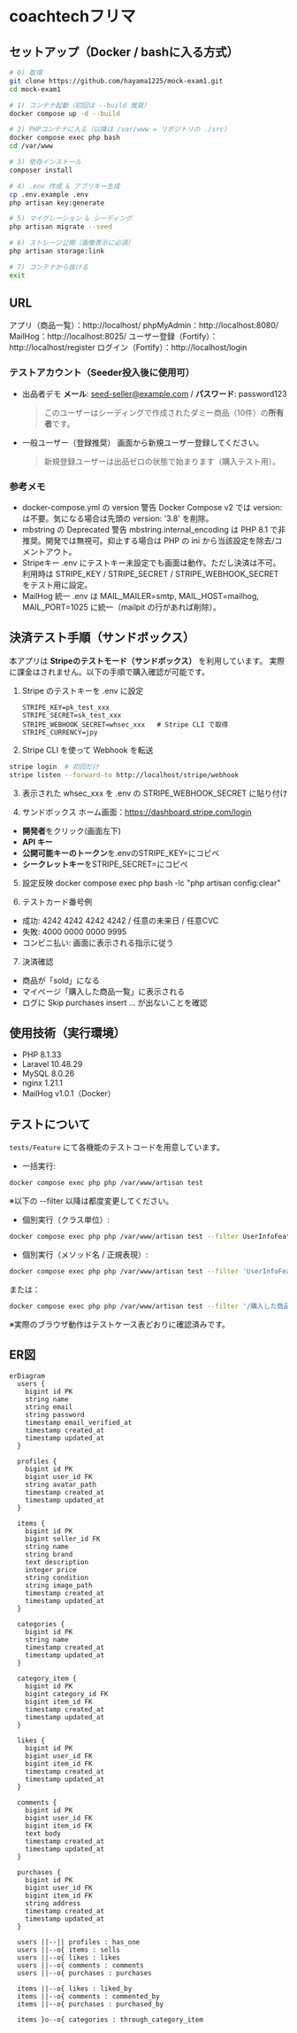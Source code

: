 # coachtechフリマ

## セットアップ（Docker / bashに入る方式）

```bash
# 0) 取得
git clone https://github.com/hayama1225/mock-exam1.git
cd mock-exam1

# 1) コンテナ起動（初回は --build 推奨）
docker compose up -d --build

# 2) PHPコンテナに入る（以降は /var/www = リポジトリの ./src）
docker compose exec php bash
cd /var/www

# 3) 依存インストール
composer install

# 4) .env 作成 & アプリキー生成
cp .env.example .env
php artisan key:generate

# 5) マイグレーション & シーディング
php artisan migrate --seed

# 6) ストレージ公開（画像表示に必須）
php artisan storage:link

# 7) コンテナから抜ける
exit
```
## URL
アプリ（商品一覧）：http://localhost/
phpMyAdmin：http://localhost:8080/
MailHog：http://localhost:8025/
ユーザー登録（Fortify）：http://localhost/register
ログイン（Fortify）：http://localhost/login

### テストアカウント（Seeder投入後に使用可）

- 出品者デモ
  **メール**: seed-seller@example.com / **パスワード**: password123
  > このユーザーはシーディングで作成されたダミー商品（10件）の**所有者**です。

- 一般ユーザー（登録推奨）
  画面から新規ユーザー登録してください。
  > 新規登録ユーザーは出品ゼロの状態で始まります（購入テスト用）。

### 参考メモ
- docker-compose.yml の version 警告
    Docker Compose v2 では version: は不要。気になる場合は先頭の version: '3.8' を削除。
- mbstring の Deprecated 警告
    mbstring.internal_encoding は PHP 8.1 で非推奨。開発では無視可。抑止する場合は PHP の ini から当該設定を除去/コメントアウト。
- Stripeキー
    .env にテストキー未設定でも画面は動作。ただし決済は不可。利用時は STRIPE_KEY / STRIPE_SECRET / STRIPE_WEBHOOK_SECRET をテスト用に設定。
- MailHog 統一
    .env は MAIL_MAILER=smtp, MAIL_HOST=mailhog, MAIL_PORT=1025 に統一（mailpit の行があれば削除）。

## 決済テスト手順（サンドボックス）

本アプリは **Stripeのテストモード（サンドボックス）** を利用しています。
実際に課金はされません。以下の手順で購入確認が可能です。

1. Stripe のテストキーを .env に設定
   ```env
   STRIPE_KEY=pk_test_xxx
   STRIPE_SECRET=sk_test_xxx
   STRIPE_WEBHOOK_SECRET=whsec_xxx   # Stripe CLI で取得
   STRIPE_CURRENCY=jpy
   ```

2. Stripe CLI を使って Webhook を転送
  ```bash
  stripe login  # 初回だけ
  stripe listen --forward-to http://localhost/stripe/webhook
  ```

3. 表示された whsec_xxx を .env の STRIPE_WEBHOOK_SECRET に貼り付け

4. サンドボックス ホーム画面：https://dashboard.stripe.com/login
- **開発者**をクリック(画面左下)
- **API キー**
- **公開可能キーのトークン**を.envのSTRIPE_KEY=にコピペ
- **シークレットキー**をSTRIPE_SECRET=にコピペ

5. 設定反映
docker compose exec php bash -lc "php artisan config:clear"

6. テストカード番号例
- 成功: 4242 4242 4242 4242 / 任意の未来日 / 任意CVC
- 失敗: 4000 0000 0000 9995
- コンビニ払い: 画面に表示される指示に従う

7. 決済確認
- 商品が「sold」になる
- マイページ「購入した商品一覧」に表示される
- ログに Skip purchases insert ... が出ないことを確認

## 使用技術（実行環境）
- PHP 8.1.33
- Laravel 10.48.29
- MySQL 8.0.26
- nginx 1.21.1
- MailHog v1.0.1（Docker）

## テストについて
`tests/Feature` にて各機能のテストコードを用意しています。

- 一括実行:
 ```bash
 docker compose exec php php /var/www/artisan test
 ```
※以下の --filter 以降は都度変更してください。
- 個別実行（クラス単位）:
 ```bash
docker compose exec php php /var/www/artisan test --filter UserInfoFeatureTest
 ```
- 個別実行（メソッド名 / 正規表現）:
 ```bash
docker compose exec php php /var/www/artisan test --filter 'UserInfoFeatureTest::購入した商品一覧が表示される'
 ```
または：
 ```bash
docker compose exec php php /var/www/artisan test --filter '/購入した商品一覧が表示される$/'
 ```
※実際のブラウザ動作はテストケース表どおりに確認済みです。

## ER図
```mermaid
erDiagram
  users {
    bigint id PK
    string name
    string email
    string password
    timestamp email_verified_at
    timestamp created_at
    timestamp updated_at
  }

  profiles {
    bigint id PK
    bigint user_id FK
    string avatar_path
    timestamp created_at
    timestamp updated_at
  }

  items {
    bigint id PK
    bigint seller_id FK
    string name
    string brand
    text description
    integer price
    string condition
    string image_path
    timestamp created_at
    timestamp updated_at
  }

  categories {
    bigint id PK
    string name
    timestamp created_at
    timestamp updated_at
  }

  category_item {
    bigint id PK
    bigint category_id FK
    bigint item_id FK
    timestamp created_at
    timestamp updated_at
  }

  likes {
    bigint id PK
    bigint user_id FK
    bigint item_id FK
    timestamp created_at
    timestamp updated_at
  }

  comments {
    bigint id PK
    bigint user_id FK
    bigint item_id FK
    text body
    timestamp created_at
    timestamp updated_at
  }

  purchases {
    bigint id PK
    bigint user_id FK
    bigint item_id FK
    string address
    timestamp created_at
    timestamp updated_at
  }

  users ||--|| profiles : has_one
  users ||--o{ items : sells
  users ||--o{ likes : likes
  users ||--o{ comments : comments
  users ||--o{ purchases : purchases

  items ||--o{ likes : liked_by
  items ||--o{ comments : commented_by
  items ||--o{ purchases : purchased_by

  items }o--o{ categories : through_category_item
```

